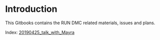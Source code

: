 # Introduction

 This Gitbooks contains the RUN DMC related materials, issues and plans.

Index: [20190425\_talk\_with\_Mayra](20190425_talk_with_mayra.md)

